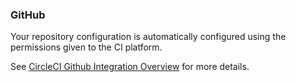### GitHub

Your repository configuration is automatically configured using the permissions given to the CI platform.

See [CircleCI Github Integration Overview](https://circleci.com/docs/2.0/gh-bb-integration/#add-a-circleciconfigyml-file) for more details.